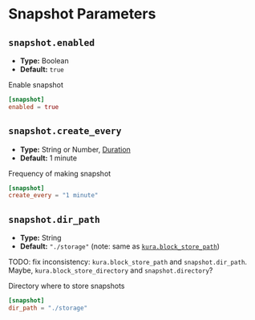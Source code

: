 # Snapshot Parameters

## `snapshot.enabled`

- **Type:** Boolean
- **Default:** `true`

Enable snapshot

```toml
[snapshot]
enabled = true
```

## `snapshot.create_every`

- **Type:** String or Number, [Duration](glossary#type-duration)
- **Default:** 1 minute

Frequency of making snapshot

```toml
[snapshot]
create_every = "1 minute"
```

## `snapshot.dir_path`

- **Type:** String
- **Default:** `"./storage"` (note: same as
  [`kura.block_store_path`](kura-params#kura-block-store-path))

TODO: fix inconsistency: `kura.block_store_path` and `snapshot.dir_path`.
Maybe, `kura.block_store_directory` and `snapshot.directory`?

Directory where to store snapshots

```toml
[snapshot]
dir_path = "./storage"
```

